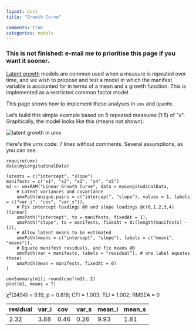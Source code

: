 ```yaml
---
layout: post
title: "Growth Curve"

comments: true
categories: models
---
```


### This is not finished: e-mail me to prioritise this page if you want it sooner.

[Latent growth](https://en.wikipedia.org/wiki/Latent_growth_modeling) models are common used when a measure is repeated over time, and we wish to propose and test a model in which the manifest variable is accounted for in terms of a mean and a growth function. This is implemented as a restricted common factor model.

This page shows how to implement these analyses in `umx` and `OpenMx`.

Let’s build this simple example based on 5 repeated measures (1:5) of "x". Graphically, the model looks like this (means not shown):

 
![latent growth in umx](https://tbates.github.com/media/growth/growth.png)

Here's the umx code: 7 lines without comments. Several assumptions, as you can see.

```splus
require(umx)
data(myLongitudinalData)

latents = c("intercept", "slope")
manifests = c("x1", "x2", "x3", "x4", "x5")
m1 <- umxRAM("Linear Growth Curve", data = myLongitudinalData,
	# Latent variances and covariance
	umxPath(unique.pairs = c("intercept", "slope"), values = 1, labels = c("var_i", "cov", "var_s")),
	# Fix intercept loadings @0 and slope loadings @c(0,1,2,3,4) (linear)
	umxPath("intercept", to = manifests, fixedAt = 1),
	umxPath("slope", to = manifests, fixedAt = 0:(length(manifests) - 1)),
	# Allow latent means to be estimated
	umxPath(means = c("intercept", "slope"), labels = c("meani", "means")),
	# Equate manifest residuals, and fix means @0
	umxPath(var = manifests, labels = "residual"), # one label equates these!
	umxPath(mean = manifests, fixedAt = 0)
)

umxSummary(m1); round(coef(m1), 2)
plot(m1, means = T)

```
χ²(2494) = 9.19, p = 0.818; CFI = 1.003; TLI = 1.002; RMSEA = 0

| residual | var_i | cov  | var_s | mean_i | mean_s |
|:---------|:------|:-----|:------|:-------|:-------|
| 2.32     | 3.88  | 0.46 | 0.26  | 9.93   | 1.81   |

